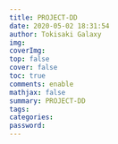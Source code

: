 ```yaml
---
title: PROJECT-DD
date: 2020-05-02 18:31:54
author: Tokisaki Galaxy
img: 
coverImg: 
top: false
cover: false
toc: true
comments: enable
mathjax: false
summary: PROJECT-DD
tags: 
categories: 
password: 
---
```

